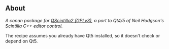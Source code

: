 ## About

*A conan package for [QScintilla2 (GPLv3)](https://www.riverbankcomputing.com/software/qscintilla/download), a port to Qt4/5 of Neil Hodgson's Scintilla C++ editor control.*

The recipe assumes you already have Qt5 installed, so it doesn't check or depend on Qt5.
